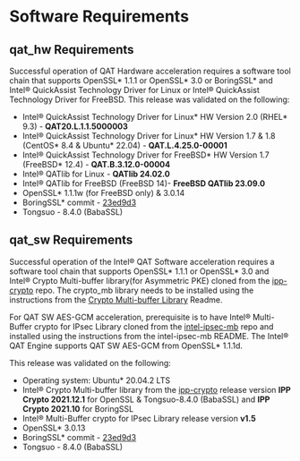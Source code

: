 # Software Requirements

## qat_hw Requirements
Successful operation of QAT Hardware acceleration requires a software tool chain
that supports OpenSSL\* 1.1.1 or OpenSSL\* 3.0 or BoringSSL\* and Intel&reg; QuickAssist
Technology Driver for Linux or Intel&reg;  QuickAssist Technology
Driver for FreeBSD. This release was validated on the following:

* Intel&reg; QuickAssist Technology Driver for Linux\* HW Version 2.0 (RHEL\* 9.3) - **QAT20.L.1.1.5000003**
* Intel&reg; QuickAssist Technology Driver for Linux\* HW Version 1.7 & 1.8 (CentOS\* 8.4 & Ubuntu\* 22.04) - **QAT.L.4.25.0-00001**
* Intel&reg; QuickAssist Technology Driver for FreeBSD\* HW Version 1.7 (FreeBSD\* 12.4) - **QAT.B.3.12.0-00004**
* Intel&reg; QATlib for Linux - **QATlib 24.02.0**
* Intel&reg; QATlib for FreeBSD (FreeBSD 14)- **FreeBSD QATlib 23.09.0**
* OpenSSL\* 1.1.1w (for FreeBSD only) & 3.0.14
* BoringSSL\* commit - [23ed9d3][1]
* Tongsuo - 8.4.0 (BabaSSL)

## qat_sw Requirements
Successful operation of the Intel&reg; QAT Software acceleration requires a
software tool chain that supports OpenSSL\* 1.1.1 or OpenSSL\* 3.0 and Intel&reg;
Crypto Multi-buffer library(for Asymmetric PKE) cloned from the [ipp-crypto][2] repo.
The crypto_mb library needs to be installed using the instructions from the
[Crypto Multi-buffer Library][3] Readme.

For QAT SW AES-GCM acceleration, prerequisite is to have Intel&reg;
Multi-Buffer crypto for IPsec Library cloned from the [intel-ipsec-mb][4]
repo and installed using the instructions from the intel-ipsec-mb README.
The Intel&reg; QAT Engine supports QAT SW AES-GCM from OpenSSL\* 1.1.1d.

This release was validated on the following:

* Operating system: Ubuntu\* 20.04.2 LTS
* Intel&reg; Crypto Multi-buffer library from the [ipp-crypto][2] release
  version **IPP Crypto 2021.12.1** for OpenSSL & Tongsuo-8.4.0 (BabaSSL) and **IPP Crypto 2021.10** for BoringSSL
* Intel&reg; Multi-Buffer crypto for IPsec Library release version **v1.5**
* OpenSSL\* 3.0.13
* BoringSSL\* commit - [23ed9d3][1]
* Tongsuo - 8.4.0 (BabaSSL)

[1]:https://github.com/google/boringssl/commit/23ed9d3852bbc738bebeaa0fe4a0782f91d7873c
[2]:https://github.com/intel/ipp-crypto
[3]:https://github.com/intel/ipp-crypto/tree/develop/sources/ippcp/crypto_mb
[4]:https://github.com/intel/intel-ipsec-mb

